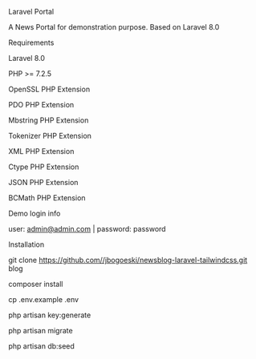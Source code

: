 Laravel Portal

A News Portal for demonstration purpose. Based on Laravel 8.0

Requirements

Laravel 8.0

PHP >= 7.2.5

OpenSSL PHP Extension

PDO PHP Extension

Mbstring PHP Extension

Tokenizer PHP Extension

XML PHP Extension

Ctype PHP Extension

JSON PHP Extension

BCMath PHP Extension

Demo login info

user: admin@admin.com | password: password

Installation

git clone https://github.com//jbogoeski/newsblog-laravel-tailwindcss.git blog

composer install

cp .env.example .env

php artisan key:generate

php artisan migrate

php artisan db:seed

